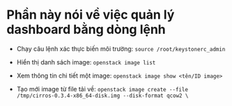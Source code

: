 # Phần này nói về việc quản lý dashboard bằng dòng lệnh

- Chạy câu lệnh xác thực biến môi trường: `source /root/keystonerc_admin`

- Hiển thị danh sách image: `openstack image list`

- Xem thông tin chi tiết một image: `openstack image show <tên/ID image>`

- Tạo mới image từ file tải về:  ```openstack image create --file /tmp/cirros-0.3.4-x86_64-disk.img
                                    --disk-format qcow2 \```

